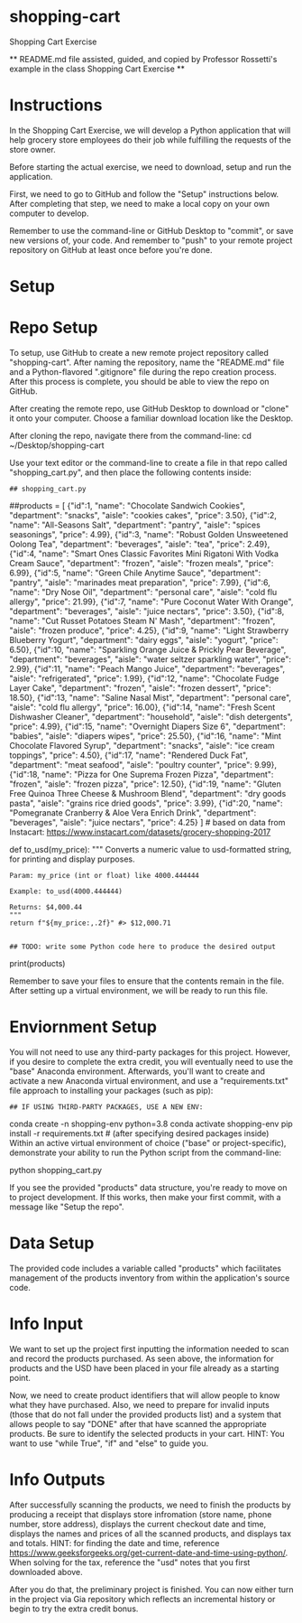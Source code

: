 # shopping-cart
Shopping Cart Exercise 

** README.md file assisted, guided, and copied by Professor Rossetti's example in the class Shopping Cart Exercise **

# Instructions
In the Shopping Cart Exercise, we will develop a Python application that will help grocery store employees do their job while fulfilling the requests of the store owner. 

Before starting the actual exercise, we need to download, setup and run the application. 

First, we need to go to GitHub and follow the "Setup" instructions below. After completing that step, we need to make a local copy on your own computer to develop. 

Remember to use the command-line or GitHub Desktop to "commit", or save new versions of, your code. And remember to "push" to your remote project repository on GitHub at least once before you're done.

# Setup

# Repo Setup 

To setup, use GitHub to create a new remote project repository called  "shopping-cart". After naming the repository, name the "README.md" file and a Python-flavored ".gitignore" file during the repo creation process. After this process is complete, you should be able to view the repo on GitHub. 

After creating the remote repo, use GitHub Desktop to download or "clone" it onto your computer. Choose a familiar download location like the Desktop.

After cloning the repo, navigate there from the command-line:
cd ~/Desktop/shopping-cart

Use your text editor or the command-line to create a file in that repo called "shopping_cart.py", and then place the following contents inside:

    ## shopping_cart.py

##products = [
    {"id":1, "name": "Chocolate Sandwich Cookies", "department": "snacks", "aisle": "cookies cakes", "price": 3.50},
    {"id":2, "name": "All-Seasons Salt", "department": "pantry", "aisle": "spices seasonings", "price": 4.99},
    {"id":3, "name": "Robust Golden Unsweetened Oolong Tea", "department": "beverages", "aisle": "tea", "price": 2.49},
    {"id":4, "name": "Smart Ones Classic Favorites Mini Rigatoni With Vodka Cream Sauce", "department": "frozen", "aisle": "frozen meals", "price": 6.99},
    {"id":5, "name": "Green Chile Anytime Sauce", "department": "pantry", "aisle": "marinades meat preparation", "price": 7.99},
    {"id":6, "name": "Dry Nose Oil", "department": "personal care", "aisle": "cold flu allergy", "price": 21.99},
    {"id":7, "name": "Pure Coconut Water With Orange", "department": "beverages", "aisle": "juice nectars", "price": 3.50},
    {"id":8, "name": "Cut Russet Potatoes Steam N' Mash", "department": "frozen", "aisle": "frozen produce", "price": 4.25},
    {"id":9, "name": "Light Strawberry Blueberry Yogurt", "department": "dairy eggs", "aisle": "yogurt", "price": 6.50},
    {"id":10, "name": "Sparkling Orange Juice & Prickly Pear Beverage", "department": "beverages", "aisle": "water seltzer sparkling water", "price": 2.99},
    {"id":11, "name": "Peach Mango Juice", "department": "beverages", "aisle": "refrigerated", "price": 1.99},
    {"id":12, "name": "Chocolate Fudge Layer Cake", "department": "frozen", "aisle": "frozen dessert", "price": 18.50},
    {"id":13, "name": "Saline Nasal Mist", "department": "personal care", "aisle": "cold flu allergy", "price": 16.00},
    {"id":14, "name": "Fresh Scent Dishwasher Cleaner", "department": "household", "aisle": "dish detergents", "price": 4.99},
    {"id":15, "name": "Overnight Diapers Size 6", "department": "babies", "aisle": "diapers wipes", "price": 25.50},
    {"id":16, "name": "Mint Chocolate Flavored Syrup", "department": "snacks", "aisle": "ice cream toppings", "price": 4.50},
    {"id":17, "name": "Rendered Duck Fat", "department": "meat seafood", "aisle": "poultry counter", "price": 9.99},
    {"id":18, "name": "Pizza for One Suprema Frozen Pizza", "department": "frozen", "aisle": "frozen pizza", "price": 12.50},
    {"id":19, "name": "Gluten Free Quinoa Three Cheese & Mushroom Blend", "department": "dry goods pasta", "aisle": "grains rice dried goods", "price": 3.99},
    {"id":20, "name": "Pomegranate Cranberry & Aloe Vera Enrich Drink", "department": "beverages", "aisle": "juice nectars", "price": 4.25}
] # based on data from Instacart: https://www.instacart.com/datasets/grocery-shopping-2017


def to_usd(my_price):
    """
    Converts a numeric value to usd-formatted string, for printing and display purposes.

    Param: my_price (int or float) like 4000.444444

    Example: to_usd(4000.444444)

    Returns: $4,000.44
    """
    return f"${my_price:,.2f}" #> $12,000.71


    ## TODO: write some Python code here to produce the desired output

print(products)

Remember to save your files to ensure that the contents remain in the file. After setting up a virtual environment, we will be ready to run this file.

# Enviornment Setup 

You will not need to use any third-party packages for this project. However, if you desire to complete the extra credit, you will eventually need to use the "base" Anaconda environment. Afterwards, you'll want to create and activate a new Anaconda virtual environment, and use a "requirements.txt" file approach to installing your packages (such as pip):

    ## IF USING THIRD-PARTY PACKAGES, USE A NEW ENV:
conda create -n shopping-env python=3.8 
conda activate shopping-env
pip install -r requirements.txt # (after specifying desired packages inside)
Within an active virtual environment of choice ("base" or project-specific), demonstrate your ability to run the Python script from the command-line:

python shopping_cart.py

If you see the provided "products" data structure, you're ready to move on to project development. If this works, then make your first commit, with a message like "Setup the repo".

# Data Setup

The provided code includes a variable called "products" which facilitates management of the products inventory from within the application's source code.

# Info Input 

We want to set up the project first inputting the information needed to scan and record the products purchased. As seen above, the information for products and the USD have been placed in your file already as a starting point. 

Now, we need to create product identifiers that will allow people to know what they have purchased. Also, we need to prepare for invalid inputs (those that do not fall under the provided products list) and a system that allows people to say "DONE" after that have scanned the appropriate products. Be sure to identify the selected products in your cart. HINT: You want to use  "while True", "if" and "else" to guide you. 


# Info Outputs 

After successfully scanning the products, we need to finish the products by producing a receipt that displays store infromation (store name, phone number, store address), displays the current checkout date and time, displays the names and prices of all the scanned products, and displays tax and totals. HINT: for finding the date and time, reference https://www.geeksforgeeks.org/get-current-date-and-time-using-python/. When solving for the tax, reference the "usd" notes that you first downloaded above.


After you do that, the preliminary project is finished. You can now either turn in the project via Gia repository which reflects an incremental history or begin to try the extra credit bonus. 